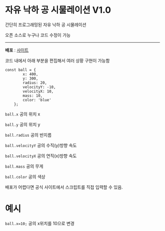# 자유 낙하 공 시물레이션 V1.0
간단히 프로그래밍된 자유 낙하 공 시물레이션

오픈 소스로 누구나 코드 수정이 가능
***
**배포** : [사이트](http://blue-ball-simulation.kro.kr)

코드 내에서 아래 부분을 편집해서 여러 상황 구현이 가능함
```
const ball = {
        x: 400,
        y: 300,
        radius: 20,
        velocityY: -10,
        velocityX: 10,
        mass: 10,
        color: 'blue'
    };
```
`ball.x` 공의 위치 x

`ball.y` 공의 위치 y

`ball.radius` 공의 반지름

`ball.velocityY` 공의 수직(y)방향 속도

`ball.velocityX` 공의 연직(x)방향 속도

`ball.mass` 공의 무게

`ball.color` 공의 색상

배포가 어렵다면 공식 사이트에서 스크립트를 직접 입력할 수 있음.
# 예시
`ball.x=10;` 공의 x위치를 10으로 변경
